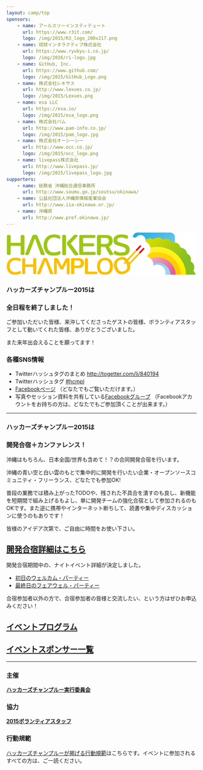 ```yaml
---
layout: camp/top
sponsors:
    - name: アールスリーインスティテュート
      url: https://www.r3it.com/
      logo: /img/2015/R3_logo_200x217.png
    - name: 琉球インタラクティブ株式会社
      url: https://www.ryukyu-i.co.jp/
      logo: /img/2016/ri-logo.jpg
    - name: GitHub, Inc.
      url: https://www.github.com/
      logo: /img/2015/GitHub_Logo.png
    - name: 株式会社レキサス
      url: http://www.lexues.co.jp/
      logo: /img/2015/Lexues.png
    - name: esa LLC
      url: https://esa.io/
      logo: /img/2015/esa_logo.png
    - name: 株式会社パム
      url: http://www.pam-info.co.jp/
      logo: /img/2015/pam_logo.jpg
    - name: 株式会社オーシーシー
      url: http://www.occ.co.jp/
      logo: /img/2015/occ_logo.png
    - name: livepass株式会社
      url: http://www.livepass.jp/
      logo: /img/2015/livepass_logo.jpg
supporters:
    - name: 総務省 沖縄総合通信事務所
      url: http://www.soumu.go.jp/soutsu/okinawa/
    - name: 公益社団法人沖縄県情報産業協会
      url: http://www.iia-okinawa.or.jp/
    - name: 沖縄県
      url: http://www.pref.okinawa.jp/
---
```



![ハッカーズチャンプルー](/img/logo/banner.png)

### ハッカーズチャンプルー2015は

### 全日程を終了しました！


ご参加いただいた皆様、来沖してくださったゲストの皆様、ボランティアスタッフとして動いてくれた皆様、ありがとうございました。

また来年出会えることを願ってます！

### 各種SNS情報

* Twitterハッシュタグのまとめ http://togetter.com/li/840194
* Twitterハッシュタグ [#hcmpl](https://twitter.com/search?q=%23hcmpl&src=typd&vertical=default&f=tweets)
* [Facebookページ](https://www.facebook.com/hackerschamploo) （どなたでもご覧いただけます。）
* 写真やセッション資料を共有している[Facebookグループ](https://www.facebook.com/groups/hackerschamploo/) （Facebookアカウントをお持ちの方は、どなたでもご参加頂くことが出来ます。）

---



### ハッカーズチャンプルー2015は

### 開発合宿＋カンファレンス！


沖縄はもちろん、日本全国/世界も含めて！？の合同開発合宿を行います。

沖縄の青い空と白い雲のもとで集中的に開発を行いたい企業・オープンソースコミュニティ・フリーランス、どなたでも参加OK!

普段の業務では積み上がったTODOや、残された不具合を潰すのも良し、新機能を短期間で組み上げるもよし、単に開発チームの強化合宿として参加されるのもOKです。また逆に携帯やインターネット断ちして、読書や集中ディスカッションに使うのもありです！

皆様のアイデア次第で、ご自由に時間をお使い下さい。

## [開発合宿詳細はこちら](/2015/camp.html)

開発合宿期間中の、ナイトイベント詳細が決定しました。

* [初日のウェルカム・パーティー](https://hackers-champloo.doorkeeper.jp/events/26881)
* [最終日のフェアウェル・パーティー](https://hackers-champloo.doorkeeper.jp/events/26882)

合宿参加者以外の方で、合宿参加者の皆様と交流したい、という方はぜひお申込みください！

## [イベントプログラム](/2015/program.html)

## [イベントスポンサー一覧](/2015/sponsors.html)

---

### 主催

**[ハッカーズチャンプルー実行委員会](/about.html)**

### 協力

**[2015ボランティアスタッフ](/2015/staff.html)**

### 行動規範

[ハッカーズチャンプルーが掲げる行動規範](/policy.html)はこちらです。イベントに参加されるすべての方は、ご一読ください。


